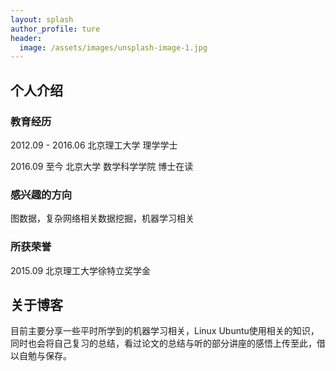 ```yaml
---
layout: splash
author_profile: ture
header:
  image: /assets/images/unsplash-image-1.jpg
---
```


## 个人介绍

### 教育经历

2012.09 - 2016.06 北京理工大学 理学学士

2016.09 至今      北京大学 数学科学学院 博士在读

### 感兴趣的方向

图数据，复杂网络相关数据挖掘，机器学习相关

### 所获荣誉

2015.09 北京理工大学徐特立奖学金

## 关于博客

目前主要分享一些平时所学到的机器学习相关，Linux Ubuntu使用相关的知识，同时也会将自己复习的总结，看过论文的总结与听的部分讲座的感悟上传至此，借以自勉与保存。
